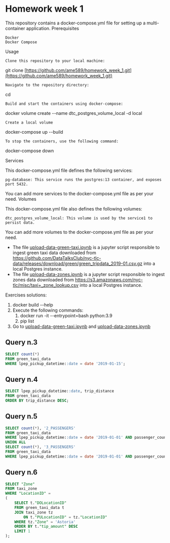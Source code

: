 # Homework week 1


This repository contains a docker-compose.yml file for setting up a multi-container application.
Prerequisites

    Docker
    Docker Compose

Usage

    Clone this repository to your local machine:

git clone [https://github.com/ame589/homework_week_1.git](https://github.com/ame589/homework_week_1.git)

    Navigate to the repository directory:

cd <repo>

    Build and start the containers using docker-compose:

docker volume create --name dtc_postgres_volume_local -d local

    Create a local volume

docker-compose up --build

    To stop the containers, use the following command:

docker-compose down

Services

This docker-compose.yml file defines the following services:

    pg-database: This service runs the postgres:13 container, and exposes port 5432.

You can add more services to the docker-compose.yml file as per your need.
Volumes

This docker-compose.yml file also defines the following volumes:

    dtc_postgres_volume_local: This volume is used by the service1 to persist data.

You can add more volumes to the docker-compose.yml file as per your need.
- The file [upload-data-green-taxi.ipynb](upload-data-green-taxi.ipynb) is a jupyter script responsible to ingest green taxi data downloaded from https://github.com/DataTalksClub/nyc-tlc-data/releases/download/green/green_tripdata_2019-01.csv.gz into a local Postgres instance.
- The file [upload-data-zones.ipynb](upload-data-zones.ipynb) is a jupyter script responsible to ingest zones data downloaded from https://s3.amazonaws.com/nyc-tlc/misc/taxi+_zone_lookup.csv into a local Postgres instance.


Exercises solutions:

1. docker build --help
2. Execute the following commands:
   1. docker run -it --entrypoint=bash python:3.9
   2. pip list
3. Go to [upload-data-green-taxi.ipynb](upload-data-green-taxi.ipynb) and [upload-data-zones.ipynb](upload-data-zones.ipynb)
## Query n.3

``` sql
SELECT count(*)
FROM green_taxi_data
WHERE lpep_pickup_datetime::date = date '2019-01-15';
```
## Query n.4

``` sql
SELECT lpep_pickup_datetime::date, trip_distance
FROM green_taxi_data
ORDER BY trip_distance DESC;
```
## Query n.5

``` sql
SELECT count(*), '2_PASSENGERS'
FROM green_taxi_data
WHERE lpep_pickup_datetime::date = date '2019-01-01' AND passenger_count = 2
UNION ALL
SELECT count(*), '3_PASSENGERS'
FROM green_taxi_data
WHERE lpep_pickup_datetime::date = date '2019-01-01' AND passenger_count = 3;
```
## Query n.6

``` sql
SELECT "Zone"
FROM taxi_zone
WHERE "LocationID" = 
(
    SELECT t."DOLocationID"
    FROM green_taxi_data t
    JOIN taxi_zone tz
        ON t."PULocationID" = tz."LocationID"
    WHERE tz."Zone" = 'Astoria'
    ORDER BY t."tip_amount" DESC
    LIMIT 1
);
```
